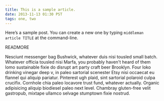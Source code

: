 ```yaml
---
title: This is a sample article.
date: 2013-11-13 01:30 PST
tags: one, two
---
```


Here’s a sample post. You can create a new one by typing `middleman article TITLE` at the command-line.

READMORE

Nesciunt messenger bag Bushwick, whatever duis nisi tousled small batch. Whatever officia tousled nisi Marfa, you probably haven't heard of them lomo sustainable fixie do disrupt art party craft beer Brooklyn. Four loko drinking vinegar deep v, in paleo sartorial scenester Etsy nisi occaecat eu flannel qui aliquip pariatur. Pinterest ugh plaid, sint sartorial polaroid culpa crucifix. Cornhole chia paleo locavore trust fund, whatever actually. Organic adipisicing aliquip biodiesel paleo next level. Chambray gluten-free velit gastropub, mixtape ullamco selvage stumptown fixie nostrud.
